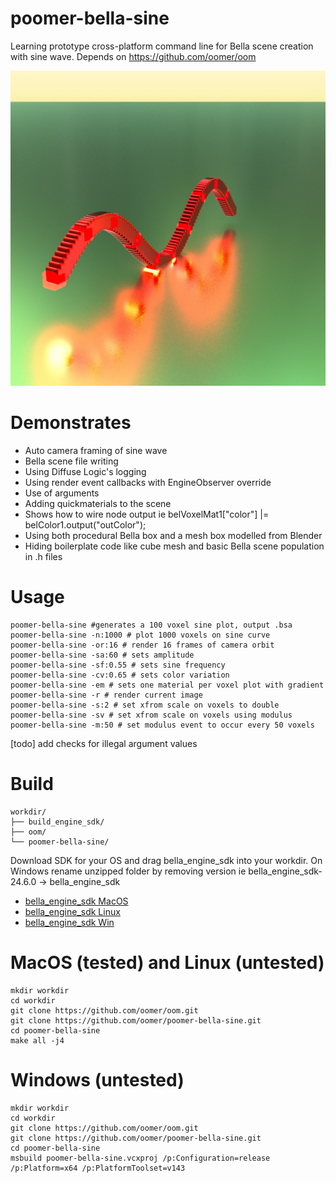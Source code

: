 # poomer-bella-sine
Learning prototype cross-platform command line for Bella scene creation with sine wave. Depends on https://github.com/oomer/oom

<img src="resources/example.jpg">

# Demonstrates
- Auto camera framing of sine wave
- Bella scene file writing
- Using Diffuse Logic's logging
- Using render event callbacks with EngineObserver override
- Use of arguments
- Adding quickmaterials to the scene
- Shows how to wire node output ie belVoxelMat1["color"] |= belColor1.output("outColor");
- Using both procedural Bella box and a mesh box modelled from Blender
- Hiding boilerplate code like cube mesh and basic Bella scene population in .h files 

# Usage

```
poomer-bella-sine #generates a 100 voxel sine plot, output .bsa
poomer-bella-sine -n:1000 # plot 1000 voxels on sine curve
poomer-bella-sine -or:16 # render 16 frames of camera orbit
poomer-bella-sine -sa:60 # sets amplitude
poomer-bella-sine -sf:0.55 # sets sine frequency
poomer-bella-sine -cv:0.65 # sets color variation
poomer-bella-sine -em # sets one material per voxel plot with gradient
poomer-bella-sine -r # render current image
poomer-bella-sine -s:2 # set xfrom scale on voxels to double
poomer-bella-sine -sv # set xfrom scale on voxels using modulus
poomer-bella-sine -m:50 # set modulus event to occur every 50 voxels 
```

[todo] add checks for illegal argument values

# Build 
```
workdir/
├── build_engine_sdk/
├── oom/
└── poomer-bella-sine/
```

Download SDK for your OS and drag bella_engine_sdk into your workdir. On Windows rename unzipped folder by removing version ie bella_engine_sdk-24.6.0 -> bella_engine_sdk

- [bella_engine_sdk MacOS](https://downloads.bellarender.com/bella_engine_sdk-24.6.0.dmg)
- [bella_engine_sdk Linux](https://downloads.bellarender.com/bella_engine_sdk-24.6.0.tar.gz)
- [bella_engine_sdk Win](https://downloads.bellarender.com/bella_engine_sdk-24.6.0.zip)



# MacOS (tested) and Linux (untested)
```
mkdir workdir
cd workdir
git clone https://github.com/oomer/oom.git
git clone https://github.com/oomer/poomer-bella-sine.git
cd poomer-bella-sine
make all -j4
```

# Windows (untested)
```
mkdir workdir
cd workdir
git clone https://github.com/oomer/oom.git
git clone https://github.com/oomer/poomer-bella-sine.git
cd poomer-bella-sine
msbuild poomer-bella-sine.vcxproj /p:Configuration=release /p:Platform=x64 /p:PlatformToolset=v143
```

